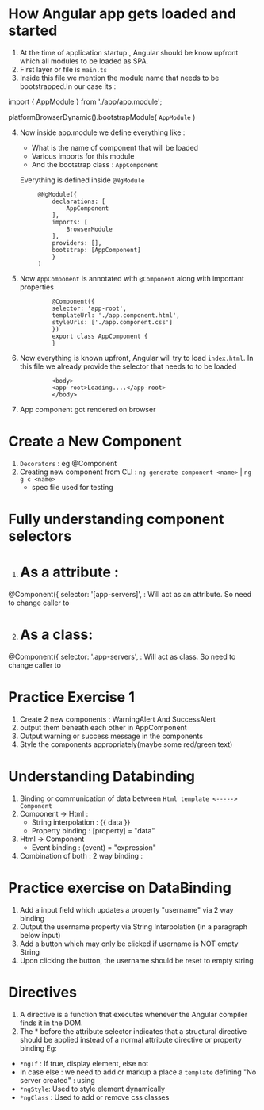 # How Angular app gets loaded and started

1. At the time of application startup., Angular should be know upfront which all modules to be loaded as SPA.
2. First layer or file is `main.ts`
3. Inside this file we mention the module name that needs to be bootstrapped.In our case its :

import { AppModule } from './app/app.module';

platformBrowserDynamic().bootstrapModule(
  `AppModule`
)

4. Now inside app.module we define everything like :
    - What is the name of component that will be loaded
    - Various imports for this module
    - And the bootstrap class : `AppComponent`

    Everything is defined inside `@NgModule`

            @NgModule({
                declarations: [
                    AppComponent
                ],
                imports: [
                    BrowserModule
                ],
                providers: [],
                bootstrap: [AppComponent]
                }
            )

5. Now `AppComponent` is annotated with `@Component` along with important properties

                @Component({
                selector: 'app-root',
                templateUrl: './app.component.html',
                styleUrls: ['./app.component.css']
                })
                export class AppComponent {
                }

6. Now everything is known upfront, Angular will try to load `index.html`. In this file we already provide the selector that needs to to be loaded 

                <body>
                <app-root>Loading....</app-root>
                </body>
7. App component got rendered on browser

# Create a New Component
1. `Decorators` : eg @Component 
2. Creating new component from CLI : `ng generate component <name>` | `ng g c <name>`
    - spec file used for testing

# Fully understanding component selectors

1. # As a attribute :

@Component({
   selector: '[app-servers]',  : Will act as an attribute. So need to change caller to <div app-servers></div>

2. # As a class:

@Component({
  selector: '.app-servers', : Will act as class. So need to change caller to  <div class="app-servers"></div>

# Practice Exercise 1
1. Create 2 new components : WarningAlert And SuccessAlert
2. output them beneath each other in AppComponent
3. Output warning or success message in the components
4. Style the components appropriately(maybe some red/green text)

# Understanding Databinding 
1. Binding or communication of data between `Html template <-----> Component`
2. Component -> Html : 
    - String interpolation : {{ data }}
    - Property binding : [property] = "data"
3. Html -> Component 
    - Event binding : (event) = "expression"
4. Combination of both : 2 way binding : 

# Practice exercise on DataBinding
1. Add a input field which updates a property "username" via 2 way binding
2. Output the username property via String Interpolation (in a paragraph below input)
3. Add a button which  may only be clicked if username is NOT empty String
4. Upon clicking the button, the username should be reset to empty string

# Directives 
1.  A directive is a function that executes whenever the Angular compiler finds it in the DOM.
2. The * before the attribute selector indicates that a structural directive should be applied instead of a normal attribute directive or property binding
Eg:
- `*ngIf` : If true, display element, else not
- In case else : we need to add or markup a place a `template` defining "No server created" : using <ng-template>
- `*ngStyle`: Used to style element dynamically
- `*ngClass` : Used to add or remove css classes